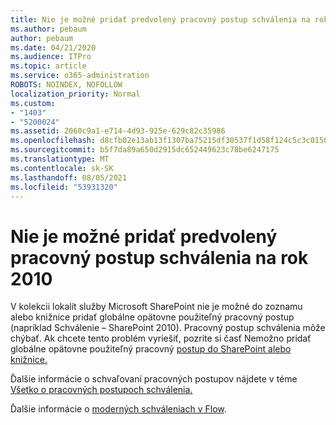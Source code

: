 ```yaml
---
title: Nie je možné pridať predvolený pracovný postup schválenia na rok 2010
ms.author: pebaum
author: pebaum
ms.date: 04/21/2020
ms.audience: ITPro
ms.topic: article
ms.service: o365-administration
ROBOTS: NOINDEX, NOFOLLOW
localization_priority: Normal
ms.custom:
- "1403"
- "5200024"
ms.assetid: 2060c9a1-e714-4d93-925e-629c82c35986
ms.openlocfilehash: d8cfb02e13ab13f1307ba75215df30537f1d58f124c5c3c015037eae2b00c35c
ms.sourcegitcommit: b5f7da89a650d2915dc652449623c78be6247175
ms.translationtype: MT
ms.contentlocale: sk-SK
ms.lasthandoff: 08/05/2021
ms.locfileid: "53931320"
---
```

# <a name="cant-add-default-2010-approval-workflow"></a>Nie je možné pridať predvolený pracovný postup schválenia na rok 2010

V kolekcii lokalít služby Microsoft SharePoint nie je možné do zoznamu alebo knižnice pridať globálne opätovne použiteľný pracovný postup (napríklad Schválenie – SharePoint 2010). Pracovný postup schválenia môže chýbať. Ak chcete tento problém vyriešiť, pozrite si časť Nemožno pridať globálne opätovne použiteľný pracovný [postup do SharePoint alebo knižnice.](https://support.microsoft.com/help/4467263/sharepoint-designer-2013-shows-empty-wfpub-library)

Ďalšie informácie o schvaľovaní pracovných postupov nájdete v téme [Všetko o pracovných postupoch schválenia.](https://support.office.com/article/All-about-Approval-workflows-078C5A89-821F-44A9-9530-40BB34F9F742) 
 
Ďalšie informácie o [moderných schváleniach v Flow](https://flow.microsoft.com/blog/introducing-modern-approvals). 
  